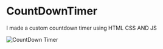 # CountDownTimer
I made a custom countdown timer using HTML CSS AND JS

![CountDown Timer]([url_to_your_image](https://github.com/Abhizerk/CountDownTimer/blob/64989505184aa7e9db9a496b569f014d0afed3d5/Screenshot%202023-08-09%20at%2011.19.51%20PM.png)https://github.com/Abhizerk/CountDownTimer/blob/64989505184aa7e9db9a496b569f014d0afed3d5/Screenshot%202023-08-09%20at%2011.19.51%20PM.png)

